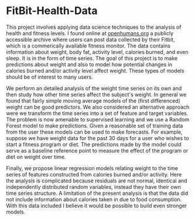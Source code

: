 # FitBit-Health-Data
 
This project involves applying data science techniques to the analysis of health and fitness levels. 
I found online at <a href="https://www.openhumans.org">openhumans.org</a> a publicly accessible archive where users can post data collected by their Fitbit,
which is a commerically available fitness monitor. The data contains information about weight, body fat, activity level, calories burned, and even sleep. It is in
the form of time series. The goal of this project is to make predictions about weight and also to model how potential changes
in calories burned and/or activity level affect weight. These types of models should be of interest to many users. 

We perform an detailed analysis of the weight time series on its own and then study how other time series affect the 
subject's weight. In general we found that fairly simple moving average models of the (first differenced) weight can be good predictors. We also considered
an alternative approach were we transform the time series into a set of feature and target variables. The problem is now amenable to supervised learning and 
we use a Random Forest model to make predictions. Given a reasonable set of training data from the user these models can be used to make forecasts. For example,
suppose we have weight data for the past 30 days for a user who wishes to start a fitness program or diet. The predictions made by the model could serve as
a baseline reference point to measure the effect of the program or diet on weight over time. 

Finally, we propose linear regression models relating weight to the time series of features constructed from calories burned and/or activity. Here the analysis is complicated
because residuals are not normal, identical and independently distributed random variables, instead they have their own time series structure. 
A limitation of the present analysis is that the data did not include information about calories taken in due to food consumption. With this data included
I believe it would be possible to build even stronger models. 
